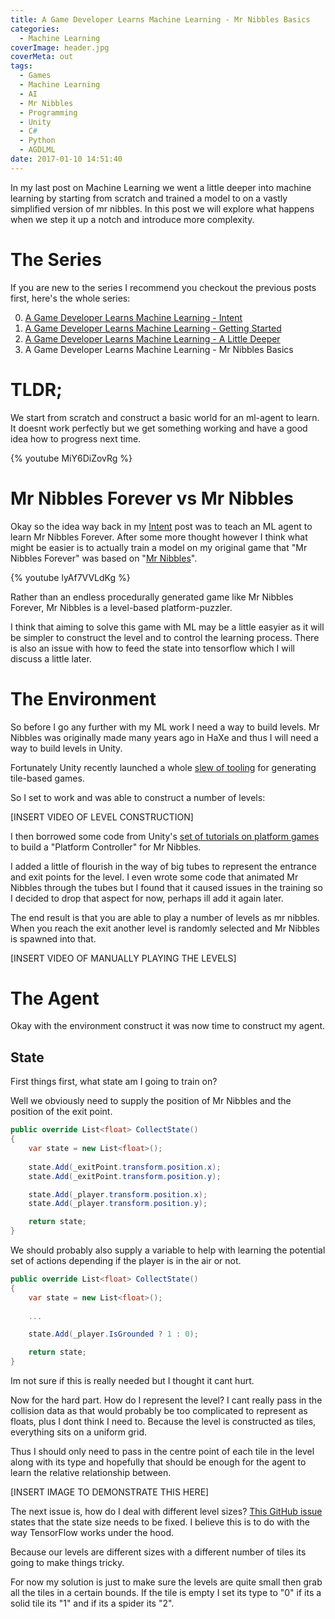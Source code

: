 ```yaml
---
title: A Game Developer Learns Machine Learning - Mr Nibbles Basics
categories:
  - Machine Learning
coverImage: header.jpg
coverMeta: out
tags:
  - Games
  - Machine Learning
  - AI
  - Mr Nibbles
  - Programming
  - Unity
  - C#
  - Python
  - AGDLML
date: 2017-01-10 14:51:40
---
```


In my last post on Machine Learning we went a little deeper into machine learning by starting from scratch and trained a model to on a vastly simplified version of mr nibbles. In this post we will explore what happens when we step it up a notch and introduce more complexity.

<!-- more -->

# The Series

If you are new to the series I recommend you checkout the previous posts first, here's the whole series:

0. [A Game Developer Learns Machine Learning - Intent](/machine-learning/a-game-developer-learns-machine-learning-intent/)
1. [A Game Developer Learns Machine Learning - Getting Started](/machine-learning/a-game-developer-learns-machine-learning-getting-started/)
2. [A Game Developer Learns Machine Learning - A Little Deeper](/machine-learning/a-game-developer-learns-machine-learning-a-little-deeper/)
3. A Game Developer Learns Machine Learning - Mr Nibbles Basics

# TLDR;

We start from scratch and construct a basic world for an ml-agent to learn. It doesnt work perfectly but we get something working and have a good idea how to progress next time.

{% youtube MiY6DiZovRg %}

# Mr Nibbles Forever vs Mr Nibbles

Okay so the idea way back in my [Intent](/machine-learning/a-game-developer-learns-machine-learning-intent/) post was to teach an ML agent to learn Mr Nibbles Forever. After some more thought however I think what might be easier is to actually train a model on my original game that "Mr Nibbles Forever" was based on "[Mr Nibbles](http://mr-nibbles.com/)".

{% youtube lyAf7VVLdKg %}

Rather than an endless procedurally generated game like Mr Nibbles Forever, Mr Nibbles is a level-based platform-puzzler. 

I think that aiming to solve this game with ML may be a little easyier as it will be simpler to construct the level and to control the learning process. There is also an issue with how to feed the state into tensorflow which I will discuss a little later.

# The Environment

So before I go any further with my ML work I need a way to build levels. Mr Nibbles was originally made many years ago in HaXe and thus I will need a way to build levels in Unity.

Fortunately Unity recently launched a whole [slew of tooling](https://docs.unity3d.com/Manual/Tilemap-Painting.html) for generating tile-based games.

So I set to work and was able to construct a number of levels:

[INSERT VIDEO OF LEVEL CONSTRUCTION]

I then borrowed some code from Unity's [set of tutorials on platform games](https://unity3d.com/learn/tutorials/topics/2d-game-creation/creating-basic-platformer-game) to build a "Platform Controller" for Mr Nibbles.

I added a little of flourish in the way of big tubes to represent the entrance and exit points for the level. I even wrote some code that animated Mr Nibbles through the tubes but I found that it caused issues in the training so I decided to drop that aspect for now, perhaps ill add it again later.

The end result is that you are able to play a number of levels as mr nibbles. When you reach the exit another level is randomly selected and Mr Nibbles is spawned into that.

[INSERT VIDEO OF MANUALLY PLAYING THE LEVELS]

# The Agent

Okay with the environment construct it was now time to construct my agent. 

## State

First things first, what state am I going to train on? 

Well we obviously need to supply the position of Mr Nibbles and the position of the exit point. 

```csharp
public override List<float> CollectState()
{
    var state = new List<float>();
  
    state.Add(_exitPoint.transform.position.x);
    state.Add(_exitPoint.transform.position.y);

    state.Add(_player.transform.position.x);
    state.Add(_player.transform.position.y);

    return state;
}
```

We should probably also supply a variable to help with learning the potential set of actions depending if the player is in the air or not. 

```csharp
public override List<float> CollectState()
{
    var state = new List<float>();
  
    ...

    state.Add(_player.IsGrounded ? 1 : 0);

    return state;
}
```

Im not sure if this is really needed but I thought it cant hurt.

Now for the hard part. How do I represent the level? I cant really pass in the collision data as that would probably be too complicated to represent as floats, plus I dont think I need to. Because the level is constructed as tiles, everything sits on a uniform grid. 

Thus I should only need to pass in the centre point of each tile in the level along with its type and hopefully that should be enough for the agent to learn the relative relationship between.

[INSERT IMAGE TO DEMONSTRATE THIS HERE]

The next issue is, how do I deal with different level sizes? [This GitHub issue](https://github.com/Unity-Technologies/ml-agents/issues/139) states that the state size needs to be fixed. I believe this is to do with the way TensorFlow works under the hood. 

Because our levels are different sizes with a different number of tiles its going to make things tricky.

For now my solution is just to make sure the levels are quite small then grab all the tiles in a certain bounds. If the tile is empty I set its type to "0" if its a solid tile its "1" and if its a spider its "2". 
